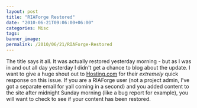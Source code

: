 ```yaml
---
layout: post
title: "RIAForge Restored"
date: "2010-06-21T09:06:00+06:00"
categories: Misc 
tags: 
banner_image: 
permalink: /2010/06/21/RIAForge-Restored
---
```


The title says it all. It was actually restored yesterday morning - but as I was in and out all day yesterday I didn't get a chance to blog about the update. I want to give a huge shout out to <a href="http://www.hosting.com/">Hosting.com</a> for their <i>extremely</i> quick response on this issue. If you are a RIAForge user (not a project admin, I've got a separate email for yall coming in a second) and you added content to the site after midnight Sunday morning (like a bug report for example), you will want to check to see if your content has been restored.